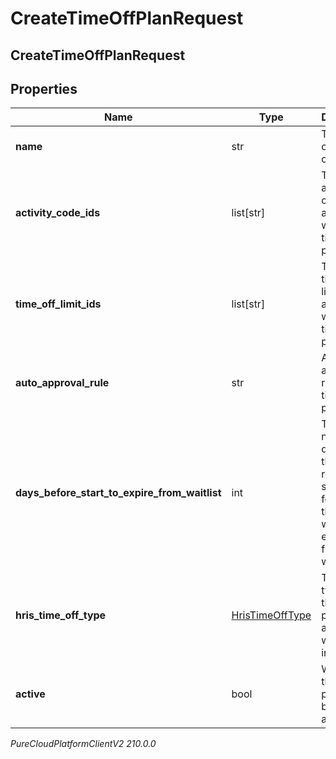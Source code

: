# CreateTimeOffPlanRequest

## CreateTimeOffPlanRequest

## Properties

|Name | Type | Description | Notes|
|------------ | ------------- | ------------- | -------------|
| **name** | str | The name of this time off plan. | |
| **activity_code_ids** | list[str] | The set of activity code IDs to associate with this time off plan. | [optional] |
| **time_off_limit_ids** | list[str] | The set of time off limit IDs to associate with this time off plan. | [optional] |
| **auto_approval_rule** | str | Auto approval rule for the time off plan. | |
| **days_before_start_to_expire_from_waitlist** | int | The number of days before the time off request start date for when the request will be expired from the waitlist. | [optional] |
| **hris_time_off_type** | [HrisTimeOffType](HrisTimeOffType) | Time off type, if this time off plan is associated with the integration. | [optional] |
| **active** | bool | Whether this time off plan should be used by agents. | |



_PureCloudPlatformClientV2 210.0.0_
